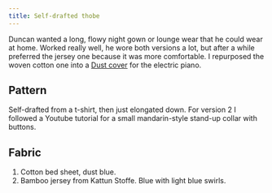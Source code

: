 ```yaml
---
title: Self-drafted thobe
---
```

Duncan wanted a long, flowy night gown or lounge wear that he could wear at home. Worked really well, he wore both versions a lot, but after a while preferred the jersey one because it was more comfortable. I repurposed the woven cotton one into a [Dust cover](projects/sewing/Dust%20covers.md) for the electric piano.
## Pattern
Self-drafted from a t-shirt, then just elongated down. 
For version 2 I followed a Youtube tutorial for a small mandarin-style stand-up collar with buttons.

## Fabric
1. Cotton bed sheet, dust blue. 
2. Bamboo jersey from Kattun Stoffe. Blue with light blue swirls.


